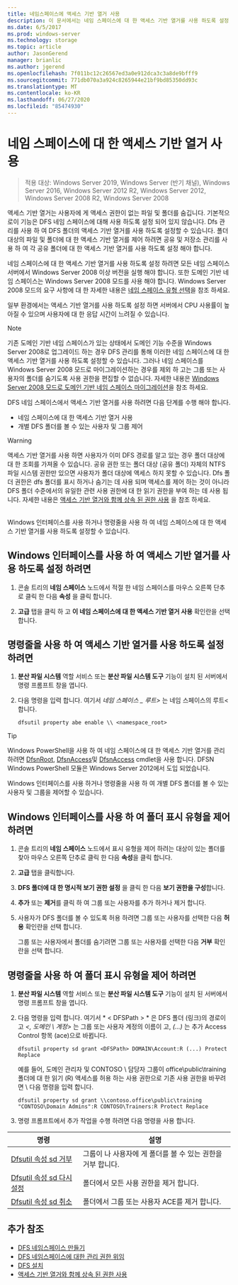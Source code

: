 ```yaml
---
title: 네임스페이스에 액세스 기반 열거 사용
description: 이 문서에서는 네임 스페이스에 대 한 액세스 기반 열거를 사용 하도록 설정 하는 방법을 설명 합니다.
ms.date: 6/5/2017
ms.prod: windows-server
ms.technology: storage
ms.topic: article
author: JasonGerend
manager: brianlic
ms.author: jgerend
ms.openlocfilehash: 7f011bc12c26567ed3a0e912dca3c3a8de9bfff9
ms.sourcegitcommit: 771db070a3a924c8265944e21bf9bd85350dd93c
ms.translationtype: MT
ms.contentlocale: ko-KR
ms.lasthandoff: 06/27/2020
ms.locfileid: "85474930"
---
```

# <a name="enable-access-based-enumeration-on-a-namespace"></a>네임 스페이스에 대 한 액세스 기반 열거 사용

> 적용 대상: Windows Server 2019, Windows Server (반기 채널), Windows Server 2016, Windows Server 2012 R2, Windows Server 2012, Windows Server 2008 R2, Windows Server 2008

액세스 기반 열거는 사용자에 게 액세스 권한이 없는 파일 및 폴더를 숨깁니다. 기본적으로이 기능은 DFS 네임 스페이스에 대해 사용 하도록 설정 되어 있지 않습니다. Dfs 관리를 사용 하 여 DFS 폴더의 액세스 기반 열거를 사용 하도록 설정할 수 있습니다. 폴더 대상의 파일 및 폴더에 대 한 액세스 기반 열거를 제어 하려면 공유 및 저장소 관리를 사용 하 여 각 공유 폴더에 대 한 액세스 기반 열거를 사용 하도록 설정 해야 합니다.

네임 스페이스에 대 한 액세스 기반 열거를 사용 하도록 설정 하려면 모든 네임 스페이스 서버에서 Windows Server 2008 이상 버전을 실행 해야 합니다. 또한 도메인 기반 네임 스페이스는 Windows Server 2008 모드를 사용 해야 합니다. Windows Server 2008 모드의 요구 사항에 대 한 자세한 내용은 [네임 스페이스 유형 선택](choose-a-namespace-type.md)을 참조 하세요.

일부 환경에서는 액세스 기반 열거를 사용 하도록 설정 하면 서버에서 CPU 사용률이 높아질 수 있으며 사용자에 대 한 응답 시간이 느려질 수 있습니다.

> [!NOTE]
> 기존 도메인 기반 네임 스페이스가 있는 상태에서 도메인 기능 수준을 Windows Server 2008로 업그레이드 하는 경우 DFS 관리를 통해 이러한 네임 스페이스에 대 한 액세스 기반 열거를 사용 하도록 설정할 수 있습니다. 그러나 네임 스페이스를 Windows Server 2008 모드로 마이그레이션하는 경우를 제외 하 고는 그룹 또는 사용자의 폴더를 숨기도록 사용 권한을 편집할 수 없습니다. 자세한 내용은 [Windows Server 2008 모드로 도메인 기반 네임 스페이스 마이그레이션](migrate-a-domain-based-namespace-to-windows-server-2008-mode.md)을 참조 하세요.


DFS 네임 스페이스에서 액세스 기반 열거를 사용 하려면 다음 단계를 수행 해야 합니다.

-   네임 스페이스에 대 한 액세스 기반 열거 사용
-   개별 DFS 폴더를 볼 수 있는 사용자 및 그룹 제어


> [!WARNING]
> 액세스 기반 열거를 사용 하면 사용자가 이미 DFS 경로를 알고 있는 경우 폴더 대상에 대 한 조회를 가져올 수 있습니다. 공유 권한 또는 폴더 대상 (공유 폴더) 자체의 NTFS 파일 시스템 권한만 있으면 사용자가 폴더 대상에 액세스 하지 못할 수 있습니다. Dfs 폴더 권한은 dfs 폴더를 표시 하거나 숨기는 데 사용 되며 액세스를 제어 하는 것이 아니라 DFS 폴더 수준에서의 유일한 관련 사용 권한에 대 한 읽기 권한을 부여 하는 데 사용 됩니다. 자세한 내용은 [액세스 기반 열거와 함께 상속 된 권한 사용](https://technet.microsoft.com/library/dd834874(v=ws.11).aspx) 을 참조 하세요.

<br />
Windows 인터페이스를 사용 하거나 명령줄을 사용 하 여 네임 스페이스에 대 한 액세스 기반 열거를 사용 하도록 설정할 수 있습니다.

## <a name="to-enable-access-based-enumeration-by-using-the-windows-interface"></a>Windows 인터페이스를 사용 하 여 액세스 기반 열거를 사용 하도록 설정 하려면

1.  콘솔 트리의 **네임 스페이스** 노드에서 적절 한 네임 스페이스를 마우스 오른쪽 단추로 클릭 한 다음 **속성** 을 클릭 합니다.

2.  **고급** 탭을 클릭 하 고 **이 네임 스페이스에 대 한 액세스 기반 열거 사용** 확인란을 선택 합니다.

## <a name="to-enable-access-based-enumeration-by-using-a-command-line"></a>명령줄을 사용 하 여 액세스 기반 열거를 사용 하도록 설정 하려면

1.  **분산 파일 시스템** 역할 서비스 또는 **분산 파일 시스템 도구** 기능이 설치 된 서버에서 명령 프롬프트 창을 엽니다.

2.  다음 명령을 입력 합니다. 여기서 *네임 스페이스 \_ 루트>* 는 네임 스페이스의 루트<합니다.

    ```
    dfsutil property abe enable \\ <namespace_root>
    ```

> [!TIP]
> Windows PowerShell을 사용 하 여 네임 스페이스에 대 한 액세스 기반 열거를 관리 하려면 [DfsnRoot](https://technet.microsoft.com/library/jj884281.aspx), [DfsnAccess](https://technet.microsoft.com/library/jj884272.aspx)및 [DfsnAccess](https://technet.microsoft.com/library/jj884273.aspx) cmdlet을 사용 합니다. DFSN Windows PowerShell 모듈은 Windows Server 2012에서 도입 되었습니다.

Windows 인터페이스를 사용 하거나 명령줄을 사용 하 여 개별 DFS 폴더를 볼 수 있는 사용자 및 그룹을 제어할 수 있습니다.

## <a name="to-control-folder-visibility-by-using-the-windows-interface"></a>Windows 인터페이스를 사용 하 여 폴더 표시 유형을 제어 하려면

1.  콘솔 트리의 **네임 스페이스** 노드에서 표시 유형을 제어 하려는 대상이 있는 폴더를 찾아 마우스 오른쪽 단추로 클릭 한 다음 **속성**을 클릭 합니다.

2.  **고급** 탭을 클릭합니다.

3.  **DFS 폴더에 대 한 명시적 보기 권한 설정** 을 클릭 한 다음 **보기 권한을 구성**합니다.

4.  **추가** 또는 **제거**를 클릭 하 여 그룹 또는 사용자를 추가 하거나 제거 합니다.

5.  사용자가 DFS 폴더를 볼 수 있도록 허용 하려면 그룹 또는 사용자를 선택한 다음 **허용** 확인란을 선택 합니다.

    그룹 또는 사용자에서 폴더를 숨기려면 그룹 또는 사용자를 선택한 다음 **거부** 확인란을 선택 합니다.

## <a name="to-control-folder-visibility-by-using-a-command-line"></a>명령줄을 사용 하 여 폴더 표시 유형을 제어 하려면

1. **분산 파일 시스템** 역할 서비스 또는 **분산 파일 시스템 도구** 기능이 설치 된 서버에서 명령 프롬프트 창을 엽니다.

2. 다음 명령을 입력 합니다. 여기서 * &lt; DFSPath &gt; * 은 DFS 폴더 (링크)의 경로이 고 *<, 도메인 \\ 계정>* 는 그룹 또는 사용자 계정의 이름이 고, *(...)* 는 추가 Access Control 항목 (ace)으로 바뀝니다.

   ```
   dfsutil property sd grant <DFSPath> DOMAIN\Account:R (...) Protect Replace
   ```

   예를 들어, 도메인 관리자 및 CONTOSO \\ 담당자 그룹이 office\public\training 폴더에 대 한 읽기 (R) 액세스를 허용 하는 사용 권한으로 기존 사용 권한을 바꾸려면 \\ 다음 명령을 입력 합니다.

   ```
   dfsutil property sd grant \\contoso.office\public\training "CONTOSO\Domain Admins":R CONTOSO\Trainers:R Protect Replace
   ```

3. 명령 프롬프트에서 추가 작업을 수행 하려면 다음 명령을 사용 합니다.


| 명령 | 설명 |
|---|---|
|[Dfsutil 속성 sd 거부](https://msdn.microsoft.com/library/dd759150(v=ws.11).aspx)|그룹이 나 사용자에 게 폴더를 볼 수 있는 권한을 거부 합니다.|
|[Dfsutil 속성 sd 다시 설정](https://msdn.microsoft.com/library/dd759150(v=ws.11).aspx) |폴더에서 모든 사용 권한을 제거 합니다.|
|[Dfsutil 속성 sd 취소](https://msdn.microsoft.com/library/dd759150(v=ws.11).aspx)| 폴더에서 그룹 또는 사용자 ACE를 제거 합니다. |

## <a name="additional-references"></a>추가 참조

-   [DFS 네임스페이스 만들기](create-a-dfs-namespace.md)
-   [DFS 네임스페이스에 대한 관리 권한 위임](delegate-management-permissions-for-dfs-namespaces.md)
-   [DFS 설치](https://technet.microsoft.com/library/cc731089(v=ws.11).aspx)
-   [액세스 기반 열거와 함께 상속 된 권한 사용](using-inherited-permissions-with-access-based-enumeration.md)